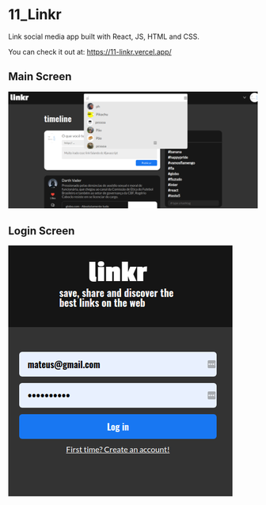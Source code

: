 # 11_Linkr 

Link social media app built with React, JS, HTML and CSS.

You can check it out at: https://11-linkr.vercel.app/
 

## Main Screen
![image](./public/images/preview.png)

## Login Screen
![image](./public/images/preview_login.png)